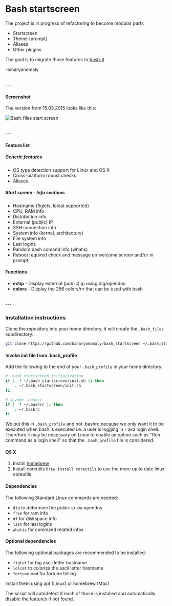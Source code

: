 # Bash startscreen

The project is in progress of refactoring to become modular parts

- Startscreen
- Theme (prompt)
- Aliases
- Other plugins

The goal is to migrate those features to [bash-it](https://github.com/Bash-it/bash-it)

-binaryanomaly

<br>
---

#### Screenshot
The version from 15.03.2015 looks like this:

![Bash_files start screen](http://i.imgur.com/2D5fg2D.png "Bash_files start screen")

<br>
---
<br>


#### Feature list

##### Generic features
 - OS type detection support for Linux and OS X
 - Cross-platform robust checks
 - Aliases


##### Start screen - Info sections
 - Hostname (figlets, lolcat supported)
 - CPU, RAM info
 - Distribution info
 - External (public) IP
 - SSH connection info
 - System info (kernel, architecture)
 - File system info
 - Last logins
 - Random bash comand info (whatis)
 - Reboot required check and message on welcome screen and/or in prompt


#### Functions
 - **extip** - Display external (public) ip using dig/opendns
 - **colors** - Display the 256 colors/nr that can be used with bash

<br>
---
<br>


### Installation instructions

Clone the repository into your home directory, it will create the `.bash_files` subdirectory:

```bash
git clone https://github.com/binaryanomaly/bash_startscreen ~/.bash_startscreen
```


#### Invoke init file from .bash_profile

Add the following to the end of your `.bash_profile` in your home directory:

```bash
# .bash_startscreen initialization
if [ -f ~/.bash_startscreen/init.sh ]; then
    . ~/.bash_startscreen/init.sh
fi

# invoke .bashrc
if [ -f ~/.bashrc ]; then
    . ~/.bashrc
fi

```

We put this in `.bash_profile` and not .bashrc because we only want it to be executed when bash is executed i.e. a user is logging in - aka login shell.
Therefore it may be necessary on Linux to enable an option such as "Run command as a login shell" so that the `.bash_profile` file is considered.

#### OS X

1. Install [homebrew](http://brew.sh)
2. Install coreutils ```brew install coreutils``` to use the more up to date linux coreutils

#### Dependencies

The following Standard Linux commands are needed:

- `dig` to determine the public ip via opendns
- `free` for ram info
- `df` for diskspace info
- `last` for last logins
- `whatis` for command related infos


#### Optional dependencies

The following optional packages are recommended to be installed:

- `figlet` for big ascii letter hostname
- `lolcat` to colorize the ascii letter hostname
- `fortune-mod` for fortune telling

Install them using apt (Linux) or homebrew (Mac)

The script will autodetect if each of those is installed and automatically disable the features if not found.
